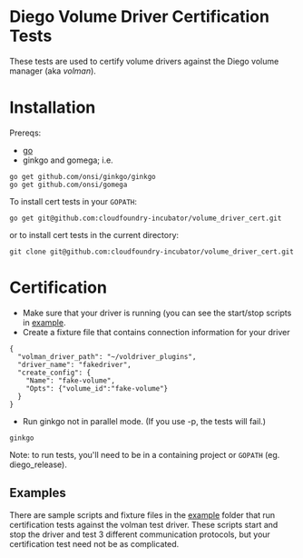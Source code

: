 # Diego Volume Driver Certification Tests
These tests are used to certify volume drivers against the Diego volume manager (aka *volman*).
# Installation

Prereqs:
- [go](https://golang.org/dl/)
- ginkgo and gomega; i.e.
```
go get github.com/onsi/ginkgo/ginkgo
go get github.com/onsi/gomega
```
To install cert tests in your `GOPATH`:
```
go get git@github.com:cloudfoundry-incubator/volume_driver_cert.git
```
or to install cert tests in the current directory:
```
git clone git@github.com:cloudfoundry-incubator/volume_driver_cert.git
```

# Certification

- Make sure that your driver is running (you can see the start/stop scripts in [example](example/).
- Create a fixture file that contains connection information for your driver

```
{
  "volman_driver_path": "~/voldriver_plugins",
  "driver_name": "fakedriver",
  "create_config": {
    "Name": "fake-volume",
    "Opts": {"volume_id":"fake-volume"}
  }
}
```
- Run ginkgo not in parallel mode.  (If you use -p, the tests will fail.)

```
ginkgo
```

Note: to run tests, you'll need to be in a containing project or `GOPATH` (eg. diego_release).

## Examples
There are sample scripts and fixture files in the [example](example/) folder that run certification tests against the volman test driver.
These scripts start and stop the driver and test 3 different communication protocols, but your certification test need not be as complicated.
